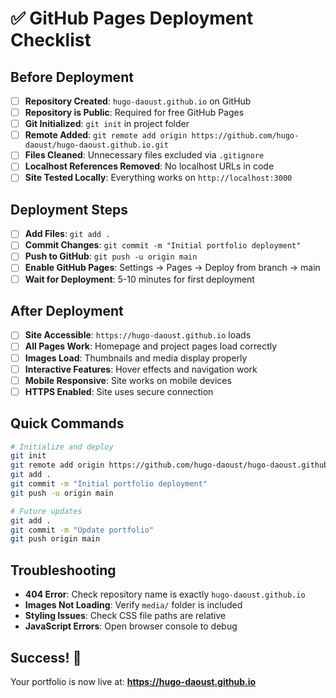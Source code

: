 # ✅ GitHub Pages Deployment Checklist

## Before Deployment

- [ ] **Repository Created**: `hugo-daoust.github.io` on GitHub
- [ ] **Repository is Public**: Required for free GitHub Pages
- [ ] **Git Initialized**: `git init` in project folder
- [ ] **Remote Added**: `git remote add origin https://github.com/hugo-daoust/hugo-daoust.github.io.git`
- [ ] **Files Cleaned**: Unnecessary files excluded via `.gitignore`
- [ ] **Localhost References Removed**: No localhost URLs in code
- [ ] **Site Tested Locally**: Everything works on `http://localhost:3000`

## Deployment Steps

- [ ] **Add Files**: `git add .`
- [ ] **Commit Changes**: `git commit -m "Initial portfolio deployment"`
- [ ] **Push to GitHub**: `git push -u origin main`
- [ ] **Enable GitHub Pages**: Settings → Pages → Deploy from branch → main
- [ ] **Wait for Deployment**: 5-10 minutes for first deployment

## After Deployment

- [ ] **Site Accessible**: `https://hugo-daoust.github.io` loads
- [ ] **All Pages Work**: Homepage and project pages load correctly
- [ ] **Images Load**: Thumbnails and media display properly
- [ ] **Interactive Features**: Hover effects and navigation work
- [ ] **Mobile Responsive**: Site works on mobile devices
- [ ] **HTTPS Enabled**: Site uses secure connection

## Quick Commands

```bash
# Initialize and deploy
git init
git remote add origin https://github.com/hugo-daoust/hugo-daoust.github.io.git
git add .
git commit -m "Initial portfolio deployment"
git push -u origin main

# Future updates
git add .
git commit -m "Update portfolio"
git push origin main
```

## Troubleshooting

- **404 Error**: Check repository name is exactly `hugo-daoust.github.io`
- **Images Not Loading**: Verify `media/` folder is included
- **Styling Issues**: Check CSS file paths are relative
- **JavaScript Errors**: Open browser console to debug

## Success! 🎉

Your portfolio is now live at: **https://hugo-daoust.github.io**
